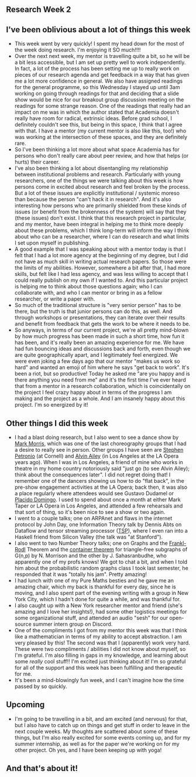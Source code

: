 ## Research Week 2

## I've been oblivious about a lot of things this week
- This week went by very quickly! I spent my head down for the most of the week doing research. I'm enjoying it SO much!!!!
- Over the next next week, my mentor is travelling quite a bit, so he will be a bit less accessible, but I am set up pretty well to work independently. In
fact, a lot of the process has been setting me up to really work on pieces of our research agenda and get feedback in a way that has given me a 
lot more confidence in general. We also have assigned readings for the general programme, so this Wednesday I stayed up until 3am working on going through
readings for that and deciding that a slide show would be nice for our breakout group discussion meeting on the readings for some strange reason. One of the readings that really had an impact on me was in which the author stated that Academia doesn't really have room for 
radical, extrinsic ideas. Before grad school, I definitely couldn't see this, but being in this space, I think that I agree with that. 
I have a mentor (my current mentor is also like this, too!) who was working at the intersection of these spaces, and they are definitely rare. 
- So I've been thinking a lot more about what space Academia has for persons who don't really care about peer review, and how that helps (or hurts)
their career. 
- I've also been thinking a lot about disentangling my relationship between institutional problems and research. Particularly with young researchers, 
one of the things we were talking about this week is how persons come in excited about research and feel broken by the process. But a lot of these
issues are explicitly institutional / systemic moreso than because the person "can't hack it in research". And it's also interesting how persons who are
primarily shielded from these kinds of issues (or benefit from the brokenness of the system) will say that they (these issues) don't exist.
I think that this research project in particular,
and my mentor, have been integral in helping me to think more deeply about these problems, which I think long-term will inform the way I think about
who can be a researcher, where I can do research and what limits I set upon myself in publishing.
- A good example that I was speaking about with a mentor today is that I felt that I had a lot more agency at the beginning of my degree, but I did 
not have as much skill in writing actual research papers. So those were the limits of my abilities. However, somewhere a bit after that, I had more
skills, but felt like I had less agency, and was less willing to accept that I could really publish on my own if I wanted to. And this particular project
is helping me to think about those questions again; who I can collaborate with, and who I can mentor or bring in as a fellow researcher, or write a paper with.
- So much of the traditional structure is "very senior person" has to be there, but the truth is that junior persons can do this, as well. And through
workshops or presentations, they can iterate over their results and benefit from feedback that gets the work to be where it needs to be.
- So anyways, in terms of our current project, we're all pretty mind-blown by how much progress has been made in such a short time, how fun it has been,
and it's really been an amazing experience for me. We have had fun bouncing ideas and discussions back and forth, even though we are quite geographically
apart, and I legitimately feel energized. We were even joking a few days ago that our mentor "makes us work so hard" and wanted an emoji of him where
he says "get back to work". It's been a riot, but so productive! Today he asked me "are you happy and is there anything you need from me" and it's the
first time I've ever heard that from a mentor in a research collaboration, which is coincidentally on the project I feel crazy happy about in terms of the progress I am making and the project as a whole. And I am insanely happy about this project. I'm so energized by it!

## Other things I did this week
- I had a blast doing research, but I also went to see a dance show by [Mark Morris](https://en.wikipedia.org/wiki/Mark_Morris_(choreographer)), which was one of the last choreography groups that I had a desire 
to really see in person. Other groups I have seen are [Stephen Petronio](https://en.wikipedia.org/wiki/Stephen_Petronio) (at Cornell) and [Alvin Ailey](https://en.wikipedia.org/wiki/Alvin_Ailey) (in Los Angeles at the LA Opera years ago).
When I was in Los Angeles, a friend of mine who works in theatre in my home country notoriously said "just go (to see Alvin Ailey); think about the consequences later".
I did not regret doing that! I remember one of the dancers showing us how to do "flat back", in the pre-show engagement activities at the LA Opera;
back then, it was also a place regularly where attendees would see Gustavo Dudamel or [Placido Domingo](https://www.laopera.org/about-us/artists-2/cast-members/placido-domingo/).
I used to spend about once a month at either Mark Taper or LA Opera in Los Angeles, and attended a few rehearsals and that sort of thing, so it's been
nice to see a show or two again.
- I went to a couple talks; one on ARPAnet and flaws in the internet protocol by John Day, one Information Theory talk
by Dennis Abts on Dataflow and tensor streaming processor ([TSP](https://storage.googleapis.com/pub-tools-public-publication-data/pdf/34926.pdf)),
where I even ran into a Haskell friend from Silicon Valley (the talk was "at Stanford").
- I also went to two Number Theory talks; one on Graphs and the [Frankl-Rodl](https://en.wikipedia.org/wiki/Frankl%E2%80%93R%C3%B6dl_graph#:~:text=In%20graph%20theory%20and%20computational,the%20distance%20between%20adjacent%20vertices.) Theorem and the [container theorem](https://en.wikipedia.org/wiki/Container_method) for triangle-free subgraphs of G(n,p)
by N. Morrison and the other by J. Sahasranbudhe, who apparently one of my profs knows! We got to chat a bit, and when I told him about the probabilistic
random graphs class I took last semester, he responded that it was "totally his jam". Pretty amazing!
- I had lunch with one of my Pure Maths besties and he gave me an amazing chair, which my back is thankful for every day, since he is moving,
and I also spent part of the evening writing with a group in New York City, which I hadn't done for quite a while, and was thankful for.
- I also caught up with a New York researcher mentor and friend (she's amazing and I love her insights!), had some other logistics meetings for some organizational stuff, and attended an audio "sesh" for
our open-source summer intern group on Discord.
- One of the compliments I got from my mentor this week was that I think like a mathematician in terms of my ability to accept abstraction. I am 
very pleased by this! The second was that I (apparently) work very hard. These were two compliments / abilities I did not know about myself, so I'm grateful. I'm also filling in gaps in my knowledge, and learning about some *really* cool stuff!! I'm excited just thinking about it! I'm so grateful for all of the support and this week has been fulfilling and therapeutic for me.
- It's been a mind-blowingly fun week, and I can't imagine how the time passed by so quickly.

## Upcoming
- I'm going to be travelling in a bit, and am excited (and nervous) for that, but I also have to catch up on things and get stuff in order to
leave in the next couple weeks. My thoughts are scattered about some of these things, but I'm also really excited for some events coming up,
and for my summer internship, as well as for the paper we're working on for my other project. Oh yes, and I have been keeping up with yoga!

## And that's about it!




